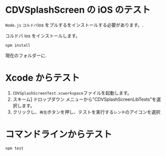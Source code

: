 <!--
# license: Licensed to the Apache Software Foundation (ASF) under one
#         or more contributor license agreements.  See the NOTICE file
#         distributed with this work for additional information
#         regarding copyright ownership.  The ASF licenses this file
#         to you under the Apache License, Version 2.0 (the
#         "License"); you may not use this file except in compliance
#         with the License.  You may obtain a copy of the License at
#
#           http://www.apache.org/licenses/LICENSE-2.0
#
#         Unless required by applicable law or agreed to in writing,
#         software distributed under the License is distributed on an
#         "AS IS" BASIS, WITHOUT WARRANTIES OR CONDITIONS OF ANY
#         KIND, either express or implied.  See the License for the
#         specific language governing permissions and limitations
#         under the License.
-->

# CDVSplashScreen の iOS のテスト

`Node.js` `コルドバ`ios をプルするをインストールする必要があります。.

コルドバ ios をインストールします。

    npm install
    

現在のフォルダーに.

# Xcode からテスト

  1. `CDVSplashScreenTest.xcworkspace`ファイルを起動します。
  2. スキーム] ドロップダウン メニューから"CDVSplashScreenLibTests"を選択します。
  3. クリックし、`再生`ボタンを押し、テストを実行する`レンチ`のアイコンを選択

# コマンドラインからテスト

    npm test
